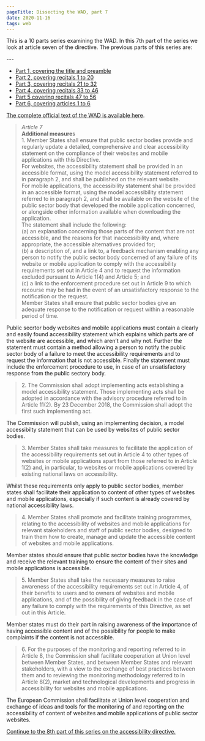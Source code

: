 ```yaml
---
pageTitle: Dissecting the WAD, part 7
date: 2020-11-16
tags: web
---
```


<p>This is a 10 parts series examining the WAD. In this 7th part of the series we look at article seven of the directive. The previous parts of this series are:</p>
---

<ul>
    <li><a href="/posts/dissecting-the-wad-part-1/">Part 1, covering the title and preamble</a>&nbsp;</li>
    <li><a href="/posts/dissecting-the-wad-part-2/">Part 2, covering recitals 1 to 20</a>&nbsp;</li>
    <li><a href="/posts/dissecting-the-wad-part-3/">Part 3, covering recitals 21 to 32</a></li>
    <li><a href="/posts/dissecting-the-wad-part-4/">Part 4, covering recitals 33 to 46</a></li>
    <li><a href="/posts/dissecting-the-wad-part-5/">Part 5 covering recitals 47 to 56</a>&nbsp;</li>
    <li><a href="/posts/dissecting-the-wad-part-6/">Part 6, covering articles 1 to 6</a></li>
</ul>

<p><a href="https://eur-lex.europa.eu/eli/dir/2016/2102/oj">The complete official text of the WAD is available here</a>.</p>

<blockquote><p><em>Article 7</em><br><strong>Additional measure</strong>s<br>1. Member States shall ensure that public sector bodies provide and regularly update a detailed, comprehensive and clear accessibility statement on the compliance of their websites and mobile applications with this Directive.<br>For websites, the accessibility statement shall be provided in an accessible format, using the model accessibility statement referred to in paragraph 2, and shall be published on the relevant website.<br>For mobile applications, the accessibility statement shall be provided in an accessible format, using the model accessibility statement referred to in paragraph 2, and shall be available on the website of the public sector body that developed the mobile application concerned, or alongside other information available when downloading the application.<br>The statement shall include the following: <br>(a) an explanation concerning those parts of the content that are not accessible, and the reasons for that inaccessibility and, where appropriate, the accessible alternatives provided for; <br>(b) a description of, and a link to, a feedback mechanism enabling any person to notify the public sector body concerned of any failure of its website or mobile application to comply with the accessibility requirements set out in Article 4 and to request the information excluded pursuant to Article 1(4) and Article 5; and<br>(c) a link to the enforcement procedure set out in Article 9 to which recourse may be had in the event of an unsatisfactory response to the notification or the request.<br>Member States shall ensure that public sector bodies give an adequate response to the notification or request within a reasonable period of time.</p></blockquote>



<p>Public secrtor body websites and mobile applications must contain a clearly and easily found accessibility statement which explains which parts are of the website are accessible, and which aren&#8217;t and why not. Further the statement must contain a method allowing a person to notify the public sector body of a failure to meet the accessibility requirements and to request the information that is not accessible. Finally the statement must include the enforcement procedure to use, in case of an unsatisfactory response from the public sectory body.  </p>



<blockquote><p>2. The Commission shall adopt implementing acts establishing a model accessibility statement. Those implementing acts shall be adopted in accordance with the advisory procedure referred to in Article 11(2). By 23 December 2018, the Commission shall adopt the first such implementing act.</p></blockquote>



<p>The Commission will publish, using an implementing decision, a model accessibilty statement that can be used by websites of public sector bodies. </p>



<blockquote><p>3. Member States shall take measures to facilitate the application of the accessibility requirements set out in Article 4 to other types of websites or mobile applications apart from those referred to in Article 1(2) and, in particular, to websites or mobile applications covered by existing national laws on accessibility.</p></blockquote>



<p>Whilst these requirements only apply to public sector bodies, member states shall facilitate their application to content of other types of websites and mobile applications, especially if such content is already covered by national accessibility laws. </p>



<blockquote><p>4. Member States shall promote and facilitate training programmes, relating to the accessibility of websites and mobile applications for relevant stakeholders and staff of public sector bodies, designed to train them how to create, manage and update the accessible content of websites and mobile applications.</p></blockquote>



<p>Member states should ensure that public sector bodies have the knowledge and receive the relevant training to ensure the content of their sites and mobile applications is accessible.</p>



<blockquote><p>5. Member States shall take the necessary measures to raise awareness of the accessibility requirements set out in Article 4, of their benefits to users and to owners of websites and mobile applications, and of the possibility of giving feedback in the case of any failure to comply with the requirements of this Directive, as set out in this Article.</p></blockquote>



<p>Member states must do their part in raising awareness of the importance of having accessible content and of the possibility for people to make complaints if the content is not accessible.</p>



<blockquote><p>6.  For the purposes of the monitoring and reporting referred to in Article 8, the Commission shall facilitate cooperation at Union level between Member States, and between Member States and relevant stakeholders, with a view to the exchange of best practices between them and to reviewing the monitoring methodology referred to in Article 8(2), market and technological developments and progress in accessibility for websites and mobile applications.</p></blockquote>



<p>The European Commission shall facilitate at Union level cooperation and exchange of ideas and tools for the monitoring of and reporting on the accessibility of content of websites and mobile applications of public sector websites.</p>



<p><a href="/posts/dissecting-the-wad-part-8/">Continue to the 8th part of this series on the accessibility directive. </a></p>